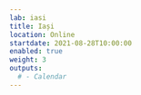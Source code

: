 ```yaml
---
lab: iasi
title: Iași
location: Online
startdate: 2021-08-28T10:00:00
enabled: true
weight: 3
outputs:
  # - Calendar
---
```


